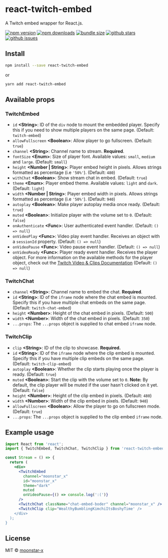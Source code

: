 # react-twitch-embed

A Twitch embed wrapper for React.js.

[![npm version](https://img.shields.io/npm/v/react-twitch-embed.svg)](https://www.npmjs.com/package/react-twitch-embed)
[![npm downloads](https://badgen.net/npm/dt/react-twitch-embed)](https://www.npmjs.com/package/react-twitch-embed)
[![bundle size](https://badgen.net/bundlephobia/minzip/react-twitch-embed)](https://bundlephobia.com/result?p=react-twitch-embed)
[![github stars](https://badgen.net/github/stars/moonstar-x/react-twitch-embed)](https://github.com/moonstar-x/react-twitch-embed)
[![github issues](https://badgen.net/github/issues/moonstar-x/react-twitch-embed)](https://github.com/moonstar-x/react-twitch-embed/issues)

## Install

```bash
npm install --save react-twitch-embed
```

or

```bash
yarn add react-twitch-embed
```

## Available props

### TwitchEmbed

* `id` **\<String\>**: ID of the `div` node to mount the embedded player. Specify this if you need to show multiple players on the same page. (Default: `twitch-embed`)
* `allowFullscreen` **\<Boolean\>**: Allow player to go fullscreen. (Default: `true`)
* `channel` **\<String\>**: Channel name to stream. **Required**.
* `fontSize` **\<Enum\>**: Size of player font. Available values: `small`, `medium` and `large`. (Default: `small`)
* `height` **\<Number | String\>**: Player embed height in pixels. Allows strings formatted as percentage (i.e `'50%'`). (Default: `480`)
* `withChat` **\<Boolean\>**: Show stream chat in embed. (Default: `true`) 
* `theme` **\<Enum\>**: Player embed theme. Available values: `light` and `dark`. (Default: `light`) 
* `width` **\<Number | String\>**: Player embed width in pixels. Allows strings formatted as percentage (i.e `'50%'`). (Default: `940`) 
* `autoplay` **\<Boolean\>**: Make player autoplay media once ready. (Default: `true`)
* `muted` **\<Boolean\>**: Initialize player with the volume set to `0`. (Default: `false`)
* `onAuthenticate` **\<Func\>**: User authenticated event handler. (Default: `() => null`)
* `onVideoPlay` **\<Func\>**: Video play event handler. Receives an object with a `sessionId` property. (Default: `() => null`)
* `onVideoPause` **\<Func\>**: Video pause event handler. (Default: `() => null`)
* `onVideoReady` **\<Func\>**: Player ready event handler. Receives the player object. For more information on the available methods for the player object,
check out the [Twitch Video & Clips Documentation](https://dev.twitch.tv/docs/embed/video-and-clips#interactive-frames-for-live-streams-and-vods) (Default: `() => null`)

### TwitchChat

* `channel` **\<String\>**: Channel name to embed the chat. **Required**.
* `id` **\<String\>**: ID of the `iframe` node where the chat embed is mounted. Specify this if you have multiple chat embeds on the same page. (Default: `twitch-chat-embed`)
* `height` **\<Number\>**: Height of the chat embed in pixels. (Default: `500`)
* `width` **\<Number\>**: Width of the chat embed in pixels. (Default: `350`)
* `...props`: The `...props` object is supplied to chat embed `iframe` node.

### TwitchClip

* `clip` **\<String\>**: ID of the clip to showcase. **Required.**
* `id` **\<String\>**: ID of the `iframe` node where the clip embed is mounted. Specify this if you have multiple clip embeds on the same page. (Default: `twitch-clip-embed`)
* `autoplay` **\<Boolean\>**: Whether the clip starts playing once the player is ready. (Default: `true`)
* `muted` **\<Boolean\>**: Start the clip with the volume set to `0`. **Note:** By default, the clip player will be muted if the user hasn't
clicked on it yet. (Default: `false`)
* `height` **\<Number\>**: Height of the clip embed in pixels. (Default: `480`)
* `width` **\<Number\>**: Width of the clip embed in pixels. (Default: `940`)
* `allowFullscreen` **\<Boolean\>**: Allow the player to go on fullscreen mode. (Default: `true`)
* `...props`: The `...props` object is supplied to the clip embed `iframe` node.

## Example usage

```jsx
import React from 'react';
import { TwitchEmbed, TwitchChat, TwitchClip } from 'react-twitch-embed';

const Stream = () => {
  return (
    <div>
      <TwitchEmbed
        channel="moonstar_x"
        id="moonstar_x"
        theme="dark"
        muted
        onVideoPause={() => console.log(':(')}
      />
      <TwitchChat className="chat-embed-boder" channel="moonstar_x" />
      <TwitchClip clip="WealthyBumblingKimchiItsBoshyTime' />
    </div>
  );
}
```

## License

MIT © [moonstar-x](https://github.com/moonstar-x)
